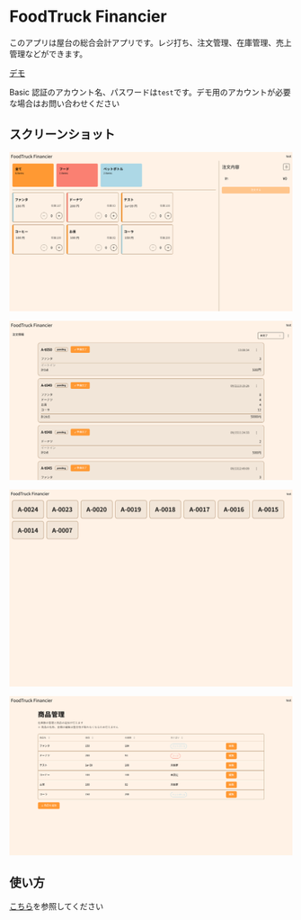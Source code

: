 # FoodTruck Financier

このアプリは屋台の総合会計アプリです。レジ打ち、注文管理、在庫管理、売上管理などができます。

[デモ](https://food-truck-financier-demo.vercel.app/)

Basic 認証のアカウント名、パスワードは`test`です。デモ用のアカウントが必要な場合はお問い合わせください

## スクリーンショット

![レジ画面](/public/register/menu/1.png)

![注文管理画面](/public/register/orders/1.png)

![商品受け取り画面](/public/register/recieve/1.png)

![在庫、商品管理画面](/public/register/stock/1.png)

## 使い方

[こちら](help/index.md)を参照してください
